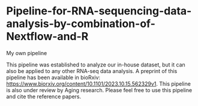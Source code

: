 # Pipeline-for-RNA-sequencing-data-analysis-by-combination-of-Nextflow-and-R
My own pipeline

This pipeline was established to analyze our in-house dataset, but it can also be applied to any other RNA-seq data analysis.
A preprint of this pipeline has been available in bioRxiv: https://www.biorxiv.org/content/10.1101/2023.10.15.562329v1.
This pipeline is also under review by Aging research.
Please feel free to use this pipeline and cite the reference papers.
